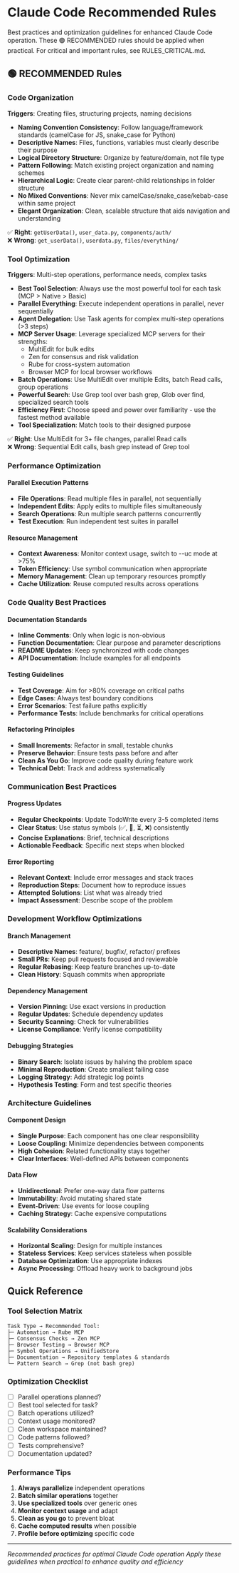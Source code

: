 # Claude Code Recommended Rules

Best practices and optimization guidelines for enhanced Claude Code operation.
These 🟢 RECOMMENDED rules should be applied when practical.
For critical and important rules, see RULES_CRITICAL.md.

## 🟢 RECOMMENDED Rules

### Code Organization
**Triggers**: Creating files, structuring projects, naming decisions

- **Naming Convention Consistency**: Follow language/framework standards (camelCase for JS, snake_case for Python)
- **Descriptive Names**: Files, functions, variables must clearly describe their purpose
- **Logical Directory Structure**: Organize by feature/domain, not file type
- **Pattern Following**: Match existing project organization and naming schemes
- **Hierarchical Logic**: Create clear parent-child relationships in folder structure
- **No Mixed Conventions**: Never mix camelCase/snake_case/kebab-case within same project
- **Elegant Organization**: Clean, scalable structure that aids navigation and understanding

✅ **Right**: `getUserData()`, `user_data.py`, `components/auth/`  
❌ **Wrong**: `get_userData()`, `userdata.py`, `files/everything/`

### Tool Optimization
**Triggers**: Multi-step operations, performance needs, complex tasks

- **Best Tool Selection**: Always use the most powerful tool for each task (MCP > Native > Basic)
- **Parallel Everything**: Execute independent operations in parallel, never sequentially
- **Agent Delegation**: Use Task agents for complex multi-step operations (>3 steps)
- **MCP Server Usage**: Leverage specialized MCP servers for their strengths:
  - MultiEdit for bulk edits
  - Zen for consensus and risk validation
  - Rube for cross-system automation
  - Browser MCP for local browser workflows
- **Batch Operations**: Use MultiEdit over multiple Edits, batch Read calls, group operations
- **Powerful Search**: Use Grep tool over bash grep, Glob over find, specialized search tools
- **Efficiency First**: Choose speed and power over familiarity - use the fastest method available
- **Tool Specialization**: Match tools to their designed purpose

✅ **Right**: Use MultiEdit for 3+ file changes, parallel Read calls  
❌ **Wrong**: Sequential Edit calls, bash grep instead of Grep tool

### Performance Optimization

#### Parallel Execution Patterns
- **File Operations**: Read multiple files in parallel, not sequentially
- **Independent Edits**: Apply edits to multiple files simultaneously
- **Search Operations**: Run multiple search patterns concurrently
- **Test Execution**: Run independent test suites in parallel

#### Resource Management
- **Context Awareness**: Monitor context usage, switch to --uc mode at >75%
- **Token Efficiency**: Use symbol communication when appropriate
- **Memory Management**: Clean up temporary resources promptly
- **Cache Utilization**: Reuse computed results across operations

### Code Quality Best Practices

#### Documentation Standards
- **Inline Comments**: Only when logic is non-obvious
- **Function Documentation**: Clear purpose and parameter descriptions
- **README Updates**: Keep synchronized with code changes
- **API Documentation**: Include examples for all endpoints

#### Testing Guidelines
- **Test Coverage**: Aim for >80% coverage on critical paths
- **Edge Cases**: Always test boundary conditions
- **Error Scenarios**: Test failure paths explicitly
- **Performance Tests**: Include benchmarks for critical operations

#### Refactoring Principles
- **Small Increments**: Refactor in small, testable chunks
- **Preserve Behavior**: Ensure tests pass before and after
- **Clean As You Go**: Improve code quality during feature work
- **Technical Debt**: Track and address systematically

### Communication Best Practices

#### Progress Updates
- **Regular Checkpoints**: Update TodoWrite every 3-5 completed items
- **Clear Status**: Use status symbols (✅, 🔄, ⏳, ❌) consistently
- **Concise Explanations**: Brief, technical descriptions
- **Actionable Feedback**: Specific next steps when blocked

#### Error Reporting
- **Relevant Context**: Include error messages and stack traces
- **Reproduction Steps**: Document how to reproduce issues
- **Attempted Solutions**: List what was already tried
- **Impact Assessment**: Describe scope of the problem

### Development Workflow Optimizations

#### Branch Management
- **Descriptive Names**: feature/, bugfix/, refactor/ prefixes
- **Small PRs**: Keep pull requests focused and reviewable
- **Regular Rebasing**: Keep feature branches up-to-date
- **Clean History**: Squash commits when appropriate

#### Dependency Management
- **Version Pinning**: Use exact versions in production
- **Regular Updates**: Schedule dependency updates
- **Security Scanning**: Check for vulnerabilities
- **License Compliance**: Verify license compatibility

#### Debugging Strategies
- **Binary Search**: Isolate issues by halving the problem space
- **Minimal Reproduction**: Create smallest failing case
- **Logging Strategy**: Add strategic log points
- **Hypothesis Testing**: Form and test specific theories

### Architecture Guidelines

#### Component Design
- **Single Purpose**: Each component has one clear responsibility
- **Loose Coupling**: Minimize dependencies between components
- **High Cohesion**: Related functionality stays together
- **Clear Interfaces**: Well-defined APIs between components

#### Data Flow
- **Unidirectional**: Prefer one-way data flow patterns
- **Immutability**: Avoid mutating shared state
- **Event-Driven**: Use events for loose coupling
- **Caching Strategy**: Cache expensive computations

#### Scalability Considerations
- **Horizontal Scaling**: Design for multiple instances
- **Stateless Services**: Keep services stateless when possible
- **Database Optimization**: Use appropriate indexes
- **Async Processing**: Offload heavy work to background jobs

## Quick Reference

### Tool Selection Matrix
```
Task Type → Recommended Tool:
├─ Automation → Rube MCP
├─ Consensus Checks → Zen MCP
├─ Browser Testing → Browser MCP
├─ Symbol Operations → UnifiedStore
├─ Documentation → Repository templates & standards
└─ Pattern Search → Grep (not bash grep)
```

### Optimization Checklist
- [ ] Parallel operations planned?
- [ ] Best tool selected for task?
- [ ] Batch operations utilized?
- [ ] Context usage monitored?
- [ ] Clean workspace maintained?
- [ ] Code patterns followed?
- [ ] Tests comprehensive?
- [ ] Documentation updated?

### Performance Tips
1. **Always parallelize** independent operations
2. **Batch similar operations** together
3. **Use specialized tools** over generic ones
4. **Monitor context usage** and adapt
5. **Clean as you go** to prevent bloat
6. **Cache computed results** when possible
7. **Profile before optimizing** specific code

---
*Recommended practices for optimal Claude Code operation*
*Apply these guidelines when practical to enhance quality and efficiency*

